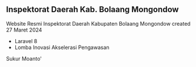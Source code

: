 ## Inspektorat Daerah Kab. Bolaang Mongondow

Website Resmi Inspektorat Daerah Kabupaten Bolaang Mongondow
created 27 Maret 2024

-   Laravel 8
-   Lomba Inovasi Akselerasi Pengawasan

Sukur Moanto'
